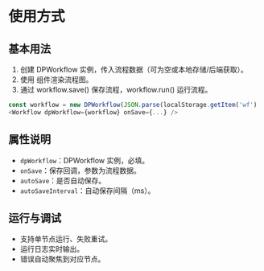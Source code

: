 # 使用方式

## 基本用法

1. 创建 DPWorkflow 实例，传入流程数据（可为空或本地存储/后端获取）。
2. 使用 <Workflow /> 组件渲染流程图。
3. 通过 workflow.save() 保存流程，workflow.run() 运行流程。

```typescript
const workflow = new DPWorkflow(JSON.parse(localStorage.getItem('wf') || '{}'));
<Workflow dpWorkflow={workflow} onSave={...} />
```

## 属性说明

- `dpWorkflow`：DPWorkflow 实例，必填。
- `onSave`：保存回调，参数为流程数据。
- `autoSave`：是否自动保存。
- `autoSaveInterval`：自动保存间隔（ms）。

## 运行与调试

- 支持单节点运行、失败重试。
- 运行日志实时输出。
- 错误自动聚焦到对应节点。 